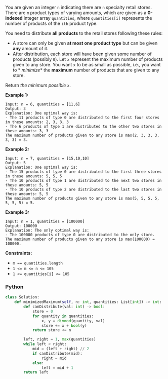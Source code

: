 You are given an integer  `n`  indicating there are  `n`  specialty retail stores. There are  `m`  product types of
varying amounts, which are given as a  **0-indexed**  integer array  `quantities`, where  `quantities[i]`  represents
the number of products of the  `ith`  product type.

You need to distribute  **all products**  to the retail stores following these rules:

- A store can only be given  **at most one product type**  but can be given  **any**  amount of it.
- After distribution, each store will have been given some number of products (possibly  `0`). Let  `x`  represent the
  maximum number of products given to any store. You want  `x`  to be as small as possible, i.e., you want to  *
  *minimize**  the  **maximum**  number of products that are given to any store.

Return  _the minimum possible_  `x`.

**Example 1:**

```
Input: n = 6, quantities = [11,6]
Output: 3
Explanation: One optimal way is:
- The 11 products of type 0 are distributed to the first four stores in these amounts: 2, 3, 3, 3
- The 6 products of type 1 are distributed to the other two stores in these amounts: 3, 3
The maximum number of products given to any store is max(2, 3, 3, 3, 3, 3) = 3.
```

**Example 2:**

```
Input: n = 7, quantities = [15,10,10]
Output: 5
Explanation: One optimal way is:
- The 15 products of type 0 are distributed to the first three stores in these amounts: 5, 5, 5
- The 10 products of type 1 are distributed to the next two stores in these amounts: 5, 5
- The 10 products of type 2 are distributed to the last two stores in these amounts: 5, 5
The maximum number of products given to any store is max(5, 5, 5, 5, 5, 5, 5) = 5.
```

**Example 3:**

```
Input: n = 1, quantities = [100000]
Output: 100000
Explanation: The only optimal way is:
- The 100000 products of type 0 are distributed to the only store.
The maximum number of products given to any store is max(100000) = 100000.
```

**Constraints:**

- `m == quantities.length`
- `1 <= m <= n <= 105`
- `1 <= quantities[i] <= 105`

### Python

```py
class Solution:
    def minimizedMaximum(self, n: int, quantities: List[int]) -> int:
        def canDistribute(val: int) -> bool:
            store = 0
            for quantity in quantities:
                x, y = divmod(quantity, val)
                store += x + bool(y)
            return store <= n

        left, right = 1, max(quantities)
        while left < right:
            mid = (left + right) // 2
            if canDistribute(mid):
                right = mid
            else:
                left = mid + 1
        return left
```